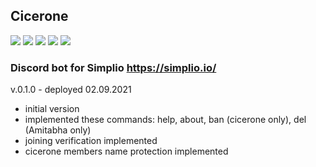 ## Cicerone
[![](https://img.shields.io/github/pipenv/locked/python-version/ciripel/cicerone)]() [![](https://img.shields.io/github/pipenv/locked/dependency-version/ciripel/cicerone/discord-py)]() [![](https://img.shields.io/github/license/ciripel/heimdall)](LICENSE) [![](https://img.shields.io/github/issues/SimplioOfficial/cicerone)](https://github.com/ciripel/Heimdall/issues) [![](https://img.shields.io/github/issues-closed/SimplioOfficial/cicerone)](https://github.com/ciripel/Heimdall/issues)
### Discord bot for Simplio https://simplio.io/


v.0.1.0 - deployed 02.09.2021
- initial version
- implemented these commands:
  help, about, ban (cicerone only), del (Amitabha only)
- joining verification implemented
- cicerone members name protection implemented
